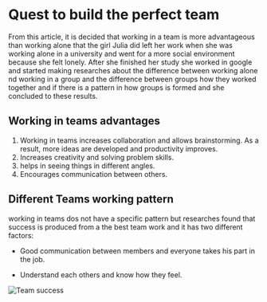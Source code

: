 # Quest to build the perfect team


From this article, it is decided that working in a team is more advantageous than working alone that the girl Julia did left her work when she was working alone in a university and went for a more social environment because she felt lonely. After she finished her study she worked in google and started making researches about the difference between working alone nd working in a group and the difference between groups how they worked together and if there is a pattern in how groups is formed and she concluded to these results.


## Working in teams advantages

1. Working in teams increases collaboration and allows brainstorming. As a result, more ideas are developed and productivity improves.
2. Increases creativity and solving problem skills.
3. helps in seeing things in different angles.
4. Encourages communication between others.


## Different Teams working pattern

working in teams dos not have a specific pattern but researches found that success is produced from a the best team work and it has two different factors:

* Good communication between members and everyone takes his part in the job.

* Understand each others and know how they feel.



![Team success](https://static01.nyt.com/images/2016/02/28/magazine/28mag-teams2/28mag-teams2-jumbo.jpg?quality=90&auto=webp)



